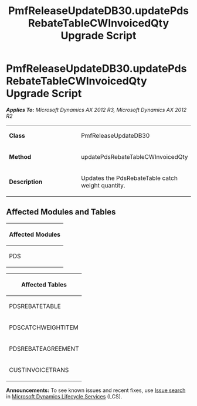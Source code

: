 ﻿---
title: PmfReleaseUpdateDB30.updatePdsRebateTableCWInvoicedQty Upgrade Script
TOCTitle: PmfReleaseUpdateDB30.updatePdsRebateTableCWInvoicedQty Upgrade Script
ms:assetid: 18bfa215-c654-4f28-e8bb-ca4999cb8722
ms:mtpsurl: https://msdn.microsoft.com/en-us/library/JJ718616(v=AX.60)
ms:contentKeyID: 49706900
ms.date: 05/18/2015
mtps_version: v=AX.60
---

# PmfReleaseUpdateDB30.updatePdsRebateTableCWInvoicedQty Upgrade Script 


_**Applies To:** Microsoft Dynamics AX 2012 R3, Microsoft Dynamics AX 2012 R2_

<table>
<colgroup>
<col style="width: 50%" />
<col style="width: 50%" />
</colgroup>
<tbody>
<tr class="odd">
<td><p><strong>Class</strong></p></td>
<td><p>PmfReleaseUpdateDB30</p></td>
</tr>
<tr class="even">
<td><p><strong>Method</strong></p></td>
<td><p>updatePdsRebateTableCWInvoicedQty</p></td>
</tr>
<tr class="odd">
<td><p><strong>Description</strong></p></td>
<td><p>Updates the PdsRebateTable catch weight quantity.</p></td>
</tr>
</tbody>
</table>


## Affected Modules and Tables

<table>
<colgroup>
<col style="width: 100%" />
</colgroup>
<thead>
<tr class="header">
<th><p>Affected Modules</p></th>
</tr>
</thead>
<tbody>
<tr class="odd">
<td><p>PDS</p></td>
</tr>
</tbody>
</table>


<table>
<colgroup>
<col style="width: 100%" />
</colgroup>
<thead>
<tr class="header">
<th><p>Affected Tables</p></th>
</tr>
</thead>
<tbody>
<tr class="odd">
<td><p>PDSREBATETABLE</p></td>
</tr>
<tr class="even">
<td><p>PDSCATCHWEIGHTITEM</p></td>
</tr>
<tr class="odd">
<td><p>PDSREBATEAGREEMENT</p></td>
</tr>
<tr class="even">
<td><p>CUSTINVOICETRANS</p></td>
</tr>
</tbody>
</table>

  
**Announcements:** To see known issues and recent fixes, use [Issue search](http://go.microsoft.com/fwlink/?linkid=389258) in [Microsoft Dynamics Lifecycle Services](http://go.microsoft.com/fwlink/?linkid=306505) (LCS).

